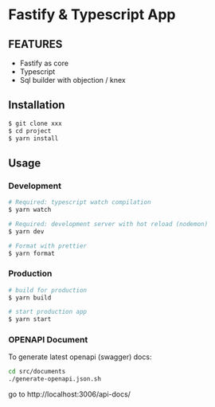 # Fastify & Typescript App

##  FEATURES

* Fastify as core
* Typescript
* Sql builder with objection / knex

## Installation

```bash
$ git clone xxx
$ cd project
$ yarn install
```

## Usage

### Development

```bash
# Required: typescript watch compilation
$ yarn watch

# Required: development server with hot reload (nodemon)
$ yarn dev

# Format with prettier
$ yarn format
```

### Production

```bash
# build for production
$ yarn build

# start production app
$ yarn start
```

### OPENAPI Document

To generate latest openapi (swagger) docs:

```bash
cd src/documents
./generate-openapi.json.sh
```

go to http://localhost:3006/api-docs/

